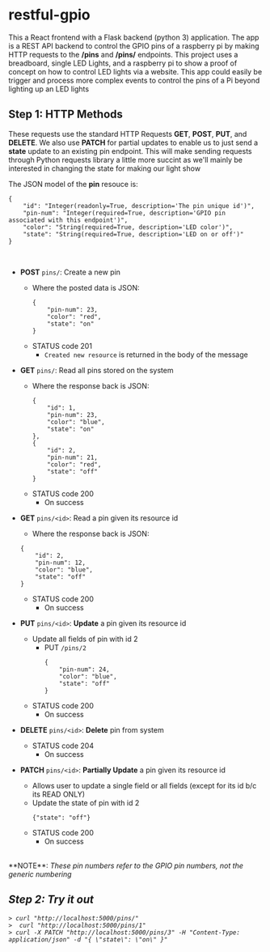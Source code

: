 # restful-gpio
This a React frontend with a Flask backend (python 3) application. The app is a REST API backend to control the GPIO pins of a raspberry pi by making HTTP requests to the **/pins** and **/pins/<id>** endpoints. This project uses a breadboard, single LED Lights, and a raspberry pi to show a proof of concept on how to control LED lights via a website. This app could easily be trigger and process more complex events to control the pins of a Pi beyond lighting up an LED lights

## Step 1: HTTP Methods
These requests use the standard HTTP Requests **GET**, **POST**, **PUT**, and **DELETE**. We also use **PATCH** for partial updates to enable us to just send a **state** update to an existing pin endpoint. This will make sending requests through Python requests library a little more succint as we'll mainly be interested in changing the state for making our light show 

The JSON model of the **pin** resouce is:
```
{
	"id": "Integer(readonly=True, description='The pin unique id')",
	"pin-num": "Integer(required=True, description='GPIO pin associated with this endpoint')",
	"color": "String(required=True, description='LED color')",
	"state": "String(required=True, description='LED on or off')"
}
```
<br/>

* **POST** `pins/`: Create a new pin
	* Where the posted data is JSON:
		```
		{
			"pin-num": 23,
			"color": "red",
			"state": "on"
		}
		```
	* STATUS code 201
		* `Created new resource` is returned in the body of the message

* **GET** `pins/`: Read all pins stored on the system
	* Where the response back is JSON:
		```
		{
			"id": 1,
			"pin-num": 23,
			"color": "blue",
			"state": "on"
		},
		{
			"id": 2,
			"pin-num": 21,
			"color": "red",
			"state": "off"
		}
		```
	* STATUS code 200
		* On success

* **GET** `pins/<id>`: Read a pin given its resource id
	* Where the response back is JSON:
	```
	{
		"id": 2,
		"pin-num": 12,
		"color": "blue",
		"state": "off"
	}
	```
	
	* STATUS code 200
		* On success

* **PUT** `pins/<id>`: **Update** a pin given its resource id
	* Update all fields of pin with id 2
		* PUT `/pins/2`
			```
			{
				"pin-num": 24,
				"color": "blue",
				"state": "off"
			}
			```
	* STATUS code 200
		* On success

* **DELETE** `pins/<id>`: **Delete** pin from system
	* STATUS code 204
		* On success

* **PATCH** `pins/<id>`: **Partially Update** a pin given its resource id
	* Allows user to update a single field or all fields (except for its id b/c its READ ONLY)
	* Update the state of pin with id 2
		```
		{"state": "off"}
		```
	* STATUS code 200
		* On success
<br/>
**NOTE**: <i>These pin numbers refer to the GPIO pin numbers, not the generic numbering</>


## Step 2: Try it out

```
> curl "http://localhost:5000/pins/"
>  curl "http://localhost:5000/pins/1"
> curl -X PATCH "http://localhost:5000/pins/3" -H "Content-Type: application/json" -d "{ \"state\": \"on\" }" 

